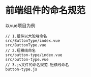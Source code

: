 # 前端组件的命名规范

以vue项目为例

```
// 1.组件以大驼峰命名
src/ButtonType/index.vue
src/ButtonType.vue
// 2.短横线命名
src/button-type/index.vue
src/button-type.vue
// 3.js文件的命名规范-短横线命名
button-type.js
```

